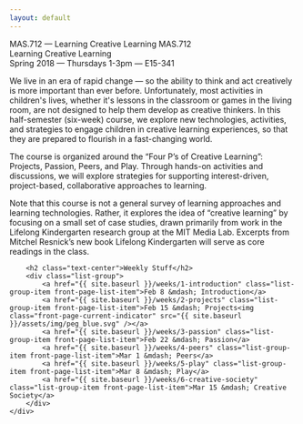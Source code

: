 ```yaml
---
layout: default
---
```


<div class="row">
    <div id="peg-grid">
        <div id="peg-grid-overflow">
            <!-- Populated by pegs.js -->
        </div>
        <div id="peg-grid-title">
            <span class="d-none d-md-inline">MAS.712 &mdash; Learning Creative Learning</span>
            <span class="d-inline d-md-none">MAS.712</span><br />
            <span class="d-inline d-md-none">Learning Creative Learning</span>
        </div>
        <div id="peg-grid-subtitle">
            Spring 2018 &mdash; Thursdays 1-3pm &mdash; E15-341
        </div>
    </div>
</div>

<div class="row justify-content-center front-page-content">
    <div class="col-md-6 order-6 order-md-1 course-description">
        <p class="lead">
            We live in an era of rapid change &mdash; so the ability to think and act creatively is more important than ever before. Unfortunately, most activities in children's lives, whether it's lessons in the classroom or games in the living room, are not designed to help them develop as creative thinkers. In this half-semester (six-week) course, we explore new technologies, activities, and strategies to engage children in creative learning experiences, so that they are prepared to flourish in a fast-changing world.
        </p>
        <p class="lead">
            The course is organized around the “Four P’s of Creative Learning”: Projects, Passion, Peers, and Play. Through hands-on activities and discussions, we will explore strategies for supporting interest-driven, project-based, collaborative approaches to learning.
        </p>
        <p class="lead">
            Note that this course is not a general survey of learning approaches and learning technologies. Rather, it explores the idea of “creative learning” by focusing on a small set of case studies, drawn primarily from work in the Lifelong Kindergarten research group at the MIT Media Lab. Excerpts from Mitchel Resnick’s new book Lifelong Kindergarten will serve as core readings in the class.
        </p>
    </div>
    <div class="col-md-4 order-1 order-md-6">
        <!--
        <div class="first-day-form">
            <h3 class="text-center">First Day Form</h3>
            <a href="https://docs.google.com/forms/d/e/1FAIpQLSc2UNGfp3FY-F0Jn2wfJQP7-YnTV1TFYj5sVM7-C5Xf3LjM1w/viewform" class="btn btn-primary btn-lg btn-block">Introduce Yourself!</a>
        </div>
        -->
        

        <h2 class="text-center">Weekly Stuff</h2>
        <div class="list-group">
            <a href="{{ site.baseurl }}/weeks/1-introduction" class="list-group-item front-page-list-item">Feb 8 &mdash; Introduction</a>
            <a href="{{ site.baseurl }}/weeks/2-projects" class="list-group-item front-page-list-item">Feb 15 &mdash; Projects<img class="front-page-current-indicator" src="{{ site.baseurl }}/assets/img/peg_blue.svg" /></a>
            <a href="{{ site.baseurl }}/weeks/3-passion" class="list-group-item front-page-list-item">Feb 22 &mdash; Passion</a>
            <a href="{{ site.baseurl }}/weeks/4-peers" class="list-group-item front-page-list-item">Mar 1 &mdash; Peers</a>
            <a href="{{ site.baseurl }}/weeks/5-play" class="list-group-item front-page-list-item">Mar 8 &mdash; Play</a>
            <a href="{{ site.baseurl }}/weeks/6-creative-society" class="list-group-item front-page-list-item">Mar 15 &mdash; Creative Society</a>
        </div>
    </div>
</div>

<script type="text/javascript" src="{{ site.baseurl }}/assets/js/pegs.js"></script>